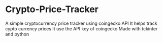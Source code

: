 # Crypto-Price-Tracker
A simple cryptocurrency price tracker using coingecko API
It helps track cypto currency prices
It use the API key of coingecko
Made with tckinter and python
